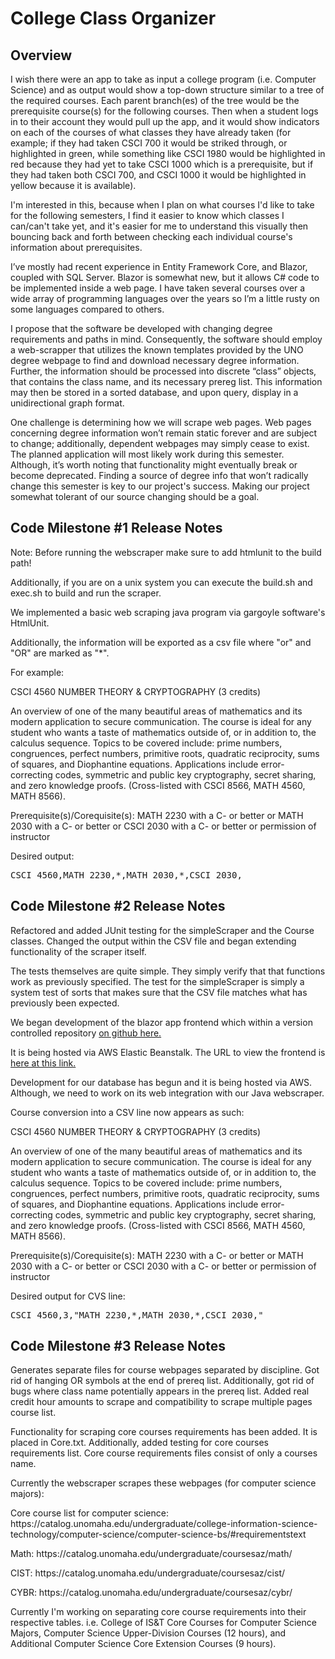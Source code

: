 # College Class Organizer
<h2>
Overview
</h2>
<p>
I wish there were an app to take as input a college program (i.e. Computer Science) and as output would show a top-down structure similar to a tree of the required courses. Each parent branch(es) of the tree would be the prerequisite course(s) for the following courses. Then when a student logs in to their account they would pull up the app, and it would show indicators on each of the courses of what classes they have already taken (for example; if they had taken CSCI 700 it would be striked through, or highlighted in green, while something like CSCI 1980 would be highlighted in red because they had yet to take CSCI 1000 which is a prerequisite, but if they had taken both CSCI 700, and CSCI 1000 it would be highlighted in yellow because it is available). 
</p>

<p>
I'm interested in this, because when I plan on what courses I'd like to take for the following semesters, I find it easier to know which classes I can/can't take yet, and it's easier for me to understand this visually then bouncing back and forth between checking each individual course's information about prerequisites.
</p>

<p>
I’ve mostly had recent experience in Entity Framework Core, and Blazor, coupled with SQL Server. Blazor is somewhat new, but it allows C# code to be implemented inside a web page. I have taken several courses over a wide array of programming languages over the years so I’m a little rusty on some languages compared to others.
</p>

<p>
I propose that the software be developed with changing degree requirements and paths in mind. Consequently, the software should employ a web-scrapper that utilizes the known templates provided by the UNO degree webpage to find and download necessary degree information. Further, the information should be processed into discrete “class” objects, that contains the class name, and its necessary prereg list. This information may then be stored in a sorted database, and upon query, display in a unidirectional graph format. 
</p>

<p>
One challenge is determining how we will scrape web pages. Web pages concerning degree information won’t remain static forever and are subject to change; additionally, dependent webpages may simply cease to exist. The planned application will most likely work during this semester. Although, it’s worth noting that functionality might eventually break or become deprecated. Finding a source of degree info that won’t radically change this semester is key to our project's success. Making our project somewhat tolerant of our source changing should be a goal.
</p>

<h2>
Code Milestone #1 Release Notes
</h2>
<p>
Note: Before running the webscraper make sure to add htmlunit to the build path!
</p>
<p>
Additionally, if you are on a unix system you can execute the build.sh and exec.sh to build and run the scraper.
</p>
<p>
We implemented a basic web scraping java program via gargoyle software's HtmlUnit.
</p>
<p>
Additionally, the information will be exported as a csv file where "or" and "OR" are marked as "*".
</p>
<p>
For example:
</p>
<p>
CSCI 4560  NUMBER THEORY & CRYPTOGRAPHY (3 credits)

An overview of one of the many beautiful areas of mathematics and its modern application to secure communication. The course is ideal for any student who wants a taste of mathematics outside of, or in addition to, the calculus sequence. Topics to be covered include: prime numbers, congruences, perfect numbers, primitive roots, quadratic reciprocity, sums of squares, and Diophantine equations. Applications include error-correcting codes, symmetric and public key cryptography, secret sharing, and zero knowledge proofs. (Cross-listed with CSCI 8566, MATH 4560, MATH 8566).

Prerequisite(s)/Corequisite(s): MATH 2230 with a C- or better or MATH 2030 with a C- or better or CSCI 2030 with a C- or better or permission of instructor
</p>

<p>
Desired output:
</p>

<pre>
CSCI 4560,MATH 2230,*,MATH 2030,*,CSCI 2030,
</pre>


<h2>
Code Milestone #2 Release Notes
</h2>
<p>
Refactored and added JUnit testing for the simpleScraper and the Course classes. Changed the output within the CSV file and began extending functionality of the scraper itself.
</p>
<p>
The tests themselves are quite simple. They simply verify that that functions work as previously specified. The test for the simpleScraper is simply a system test of sorts that makes sure that the CSV file matches what has previously been expected.
</p>
<p>
We began development of the blazor app frontend which within a version controlled repository <a href="https://github.com/TravisWisecup/Course_Display">on github here.</a>
</p>
<p>
It is being hosted via AWS Elastic Beanstalk. The URL to view the frontend is <a href="http://coursedisplay-dev.us-west-2.elasticbeanstalk.com/">here at this link.</a>
</p>
<p>
Development for our database has begun and it is being hosted via AWS. Although, we need to work on its web integration with our Java webscraper.
</p>

<p>
Course conversion into a CSV line now appears as such:
</p>
<p>
CSCI 4560  NUMBER THEORY & CRYPTOGRAPHY (3 credits)

An overview of one of the many beautiful areas of mathematics and its modern application to secure communication. The course is ideal for any student who wants a taste of mathematics outside of, or in addition to, the calculus sequence. Topics to be covered include: prime numbers, congruences, perfect numbers, primitive roots, quadratic reciprocity, sums of squares, and Diophantine equations. Applications include error-correcting codes, symmetric and public key cryptography, secret sharing, and zero knowledge proofs. (Cross-listed with CSCI 8566, MATH 4560, MATH 8566).

Prerequisite(s)/Corequisite(s): MATH 2230 with a C- or better or MATH 2030 with a C- or better or CSCI 2030 with a C- or better or permission of instructor
</p>

<p>
Desired output for CVS line:
</p>

<pre>
CSCI 4560,3,"MATH 2230,*,MATH 2030,*,CSCI 2030,"
</pre>


<h2>
Code Milestone #3 Release Notes
</h2>
<p>
Generates separate files for course webpages separated by discipline. Got rid of hanging OR symbols at the end of prereq list. Additionally, got rid of bugs where class name potentially appears in the prereq list. Added real credit hour amounts to scrape and compatibility to scrape multiple pages course list. 
</p>
<p>
Functionality for scraping core courses requirements has been added. It is placed in Core.txt. Additionally, added testing for core courses requirements list. Core course requirements files consist of only a courses name.
</p>
<p>
Currently the webscraper scrapes these webpages (for computer science majors):
</p>
<p>
Core course list for computer science: https://catalog.unomaha.edu/undergraduate/college-information-science-technology/computer-science/computer-science-bs/#requirementstext
</p>
<p>
Math: https://catalog.unomaha.edu/undergraduate/coursesaz/math/
</p>
<p>
CIST: https://catalog.unomaha.edu/undergraduate/coursesaz/cist/
</p>
<p>
CYBR: https://catalog.unomaha.edu/undergraduate/coursesaz/cybr/
</p>
<p>
Currently I'm working on separating core course requirements into their respective tables. i.e. College of IS&T Core Courses for Computer Science Majors, Computer Science Upper-Division Courses (12 hours), and Additional Computer Science Core Extension Courses (9 hours).
</p>


